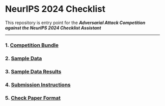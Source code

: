 # NeurIPS 2024 Checklist
This repository is entry point for the ***Adversarial Attack Competition against the NeurIPS 2024 Checklist Assistant***

***

### 1. [Competition Bundle](CompetitionBundle/)

### 2. [Sample Data](SampleDataset/)

### 3. [Sample Data Results](SampleResults/)

### 4. [Submission Instructions](Instructions.md)

### 5. [Check Paper Format](/Code/check_paper_format.py)
